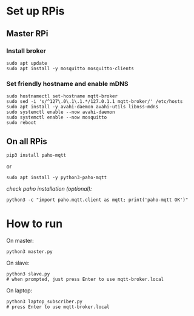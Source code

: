 # Set up RPis


## Master RPi
### Install broker
```
sudo apt update
sudo apt install -y mosquitto mosquitto-clients
```
### Set friendly hostname and enable mDNS
```
sudo hostnamectl set-hostname mqtt-broker
sudo sed -i 's/^127\.0\.1\.1.*/127.0.1.1 mqtt-broker/' /etc/hosts
sudo apt install -y avahi-daemon avahi-utils libnss-mdns
sudo systemctl enable --now avahi-daemon
sudo systemctl enable --now mosquitto
sudo reboot
```

## On all RPis
```
pip3 install paho-mqtt
```
or 
```
sudo apt install -y python3-paho-mqtt
```

_check paho installation (optional):_
```
python3 -c "import paho.mqtt.client as mqtt; print('paho-mqtt OK')"
```


# How to run

On master:
```
python3 master.py
```
On slave:
```
python3 slave.py
# when prompted, just press Enter to use mqtt-broker.local
```
On laptop:
```
python3 laptop_subscriber.py
# press Enter to use mqtt-broker.local
```
